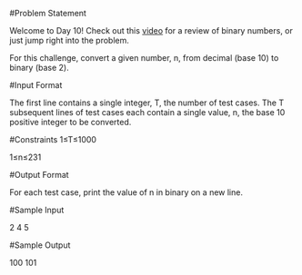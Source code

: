 #Problem Statement

Welcome to Day 10! Check out this [video](https://www.youtube.com/watch?v=8WW9vdd421s&feature=youtu.be) for a review of binary numbers, or just jump right into the problem.

For this challenge, convert a given number, n, from decimal (base 10) to binary (base 2).

#Input Format

The first line contains a single integer, T, the number of test cases. The T subsequent lines of test cases each contain a single value, n, the base 10 positive integer to be converted.

#Constraints 
1≤T≤1000 

1≤n≤231

#Output Format

For each test case, print the value of n in binary on a new line.

#Sample Input

2
4
5

#Sample Output

100
101